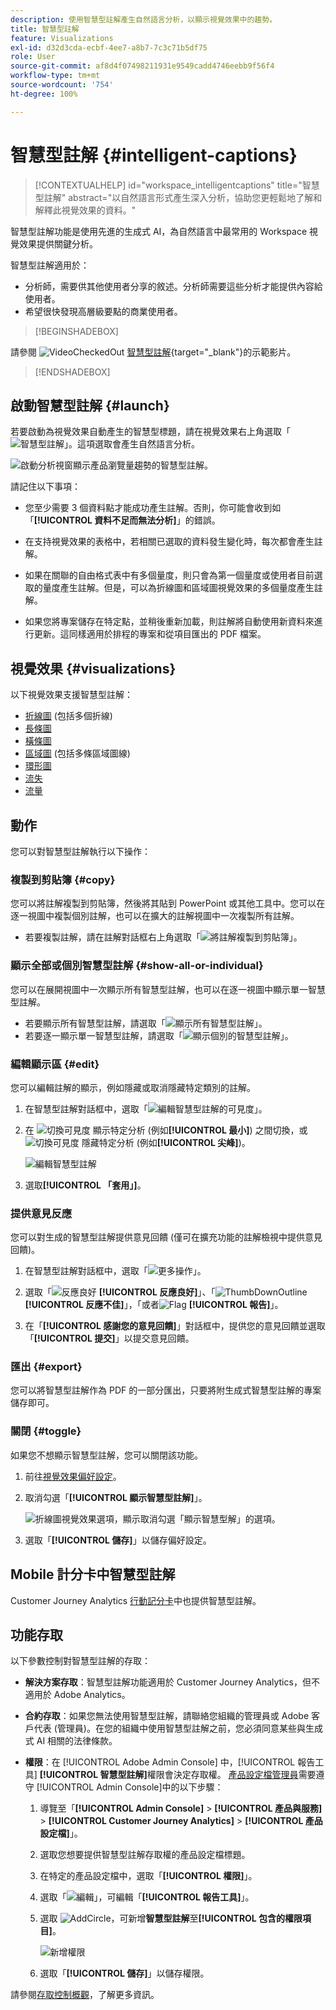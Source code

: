 ```yaml
---
description: 使用智慧型註解產生自然語言分析，以顯示視覺效果中的趨勢。
title: 智慧型註解
feature: Visualizations
exl-id: d32d3cda-ecbf-4ee7-a8b7-7c3c71b5df75
role: User
source-git-commit: af8d4f07498211931e9549cadd4746eebb9f56f4
workflow-type: tm+mt
source-wordcount: '754'
ht-degree: 100%

---
```


# 智慧型註解 {#intelligent-captions}

<!-- markdownlint-disable MD034 -->

>[!CONTEXTUALHELP]
>id="workspace_intelligentcaptions"
>title="智慧型註解"
>abstract="以自然語言形式產生深入分析，協助您更輕鬆地了解和解釋此視覺效果的資料。"


智慧型註解功能是使用先進的生成式 AI，為自然語言中最常用的 Workspace 視覺效果提供關鍵分析。

智慧型註解適用於：

* 分析師，需要供其他使用者分享的敘述。分析師需要這些分析才能提供內容給使用者。
* 希望很快發現高層級要點的商業使用者。

>[!BEGINSHADEBOX]

請參閱 ![VideoCheckedOut](/help/assets/icons/VideoCheckedOut.svg) [智慧型註解](https://video.tv.adobe.com/v/3443149/?quality=12&learn=on&captions=chi_hant){target="_blank"}的示範影片。

>[!ENDSHADEBOX]


## 啟動智慧型註解 {#launch}

若要啟動為視覺效果自動產生的智慧型標題，請在視覺效果右上角選取「![智慧型註解](/help/assets/icons/AI.svg)」。這項選取會產生自然語言分析。

![啟動分析視窗顯示產品瀏覽量趨勢的智慧型註解。](assets/intelligent-captions.gif)


請記住以下事項：

* 您至少需要 3 個資料點才能成功產生註解。否則，你可能會收到如「**[!UICONTROL 資料不足而無法分析]**」的錯誤。

* 在支持視覺效果的表格中，若相關已選取的資料發生變化時，每次都會產生註解。

* 如果在關聯的自由格式表中有多個量度，則只會為第一個量度或使用者目前選取的量度產生註解。但是，可以為折線圖和區域圖視覺效果的多個量度產生註解。

* 如果您將專案儲存在特定點，並稍後重新加載，則註解將自動使用新資料來進行更新。這同樣適用於排程的專案和從項目匯出的 PDF 檔案。


## 視覺效果 {#visualizations}

以下視覺效果支援智慧型註解：

* [折線圖](line.md) (包括多個折線)
* [長條圖](bar.md)
* [橫條圖](horizontal-bar.md)
* [區域圖](area.md) (包括多條區域圖線)
* [環形圖](donut.md)
* [流失](fallout/fallout-flow.md)
* [流量](c-flow/flow.md)

<!--
Here is an example of what intelligent captions could look like:

![Intelligent captions for Line visualization including Seasonality, Min, Max, Spike, and Decline.](assets/captions.png)
-->

## 動作

您可以對智慧型註解執行以下操作：

### 複製到剪貼簿 {#copy}

您可以將註解複製到剪貼簿，然後將其貼到 PowerPoint 或其他工具中。您可以在逐一視圖中複製個別註解，也可以在擴大的註解視圖中一次複製所有註解。

* 若要複製註解，請在註解對話框右上角選取「![將註解複製到剪貼簿](/help/assets/icons/Copy.svg)」。

### 顯示全部或個別智慧型註解  {#show-all-or-individual}

您可以在展開視圖中一次顯示所有智慧型註解，也可以在逐一視圖中顯示單一智慧型註解。

* 若要顯示所有智慧型註解，請選取「![顯示所有智慧型註解](/help/assets/icons/Maximize.svg)」。
* 若要逐一顯示單一智慧型註解，請選取「![顯示個別的智慧型註解](/help/assets/icons/Minimize.svg)」。

### 編輯顯示區 {#edit}

您可以編輯註解的顯示，例如隱藏或取消隱藏特定類別的註解。

1. 在智慧型註解對話框中，選取「![編輯智慧型註解的可見度](/help/assets/icons/EditInLight.svg)」。

1. 在 ![切換可見度](/help/assets/icons/Visibility.svg) 顯示特定分析 (例如&#x200B;**[!UICONTROL 最小]**) 之間切換，或 ![切換可見度](/help/assets/icons/VisibilityOff.svg) 隱藏特定分析 (例如&#x200B;**[!UICONTROL 尖峰]**)。

   ![編輯智慧型註解](assets/edit-intelligent-captions.png)

1. 選取&#x200B;**[!UICONTROL 「套用」]**。


### 提供意見反應

您可以對生成的智慧型註解提供意見回饋 (僅可在擴充功能的註解檢視中提供意見回饋)。

1. 在智慧型註解對話框中，選取「![更多操作](/help/assets/icons/More.svg)」。

1. 選取「![反應良好](/help/assets/icons/ThumbUpOutline.svg) **[!UICONTROL 反應良好]**」、「![ThumbDownOutline](/help/assets/icons/ThumbDownOutline.svg) **[!UICONTROL 反應不佳]**」，「或者![Flag](/help/assets/icons/Flag.svg) **[!UICONTROL 報告]**」。

1. 在「**[!UICONTROL 感謝您的意見回饋]**」對話框中，提供您的意見回饋並選取「**[!UICONTROL 提交]**」以提交意見回饋。

### 匯出 {#export}

您可以將智慧型註解作為 PDF 的一部分匯出，只要將附生成式智慧型註解的專案儲存即可。

### 關閉 {#toggle}

如果您不想顯示智慧型註解，您可以關閉該功能。

1. 前往[視覺效果偏好設定](/help/analysis-workspace/user-preferences.md#visualizations-preferences)。
1. 取消勾選「**[!UICONTROL 顯示智慧型註解]**」。

   ![折線圖視覺效果選項，顯示取消勾選「顯示智慧型解」的選項。](assets/toggle-captions.png)

1. 選取「**[!UICONTROL 儲存]**」以儲存偏好設定。


## Mobile 計分卡中智慧型註解

Customer Journey Analytics [行動記分卡](https://experienceleague.adobe.com/zh-hant/docs/analytics-platform/using/cja-dashboards/manage-scorecard#captions)中也提供智慧型註解。

## 功能存取

以下參數控制對智慧型註解的存取：

* **解決方案存取**：智慧型註解功能適用於 Customer Journey Analytics，但不適用於 Adob&#x200B;&#x200B;e Analytics。

* **合約存取**：如果您無法使用智慧型註解，請聯絡您組織的管理員或 Adob&#x200B;&#x200B;e 客戶代表 (管理員)。在您的組織中使用智慧型註解之前，您必須同意某些與生成式 AI 相關的法律條款。

* **權限**：在 [!UICONTROL Adobe Admin Console] 中，[!UICONTROL 報告工具] **[!UICONTROL 智慧型註解]**&#x200B;權限會決定存取權。 [產品設定檔管理員](https://helpx.adobe.com/tw/enterprise/using/manage-product-profiles.html)需要遵守 [!UICONTROL Admin Console]中的以下步驟：
   1. 導覽至「**[!UICONTROL Admin Console]** > **[!UICONTROL 產品與服務]** > **[!UICONTROL Customer Journey Analytics]** > **[!UICONTROL 產品設定檔]**」。
   1. 選取您想要提供智慧型註解存取權的產品設定檔標題。
   1. 在特定的產品設定檔中，選取「**[!UICONTROL 權限]**」。
   1. 選取「![編輯](/help/assets/icons/Edit.svg)」，可編輯「**[!UICONTROL 報告工具]**」。
   1. 選取 ![AddCircle](/help/assets/icons/AddCircle.svg)，可新增&#x200B;**智慧型註解**&#x200B;至&#x200B;**[!UICONTROL 包含的權限項目]**。

      ![新增權限](./assets/intelligent-captions-permissions.png)

   1. 選取「**[!UICONTROL 儲存]**」以儲存權限。

請參閱[存取控制概觀](/help/technotes/access-control.md#access-control)，了解更多資訊。
